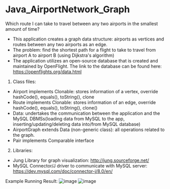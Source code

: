 # Java_AirportNetwork_Graph
Which route I can take to travel between any two airports in the smallest amount of time?
* This application creates a graph data structure: airports as vertices and routes between any two airports as an edge.
* The problem: find the shortest path for a flight to take to travel from airport A to airport B (using Dijkstra's algorithm)
* The application utilizes an open-source database that is created and maintained by OpenFlight. The link to the database can be found here: https://openflights.org/data.html

1. Class files: 
+ Airport implements Clonable: stores information of a vertex, override hashCode(), equals(), toString(), clone
+ Route implements Clonable: stores information of an edge, override  hashCode(), equals(), toString(), clone()
+ Data: undertakes the communication between the application and the MySQL DBMSs(loading data from MySQL to the app, inserting/updating/deleting data into/from MySQL database)
+ AirportGraph extends Data (non-generic class): all operations related to the graph.
+ Pair implements Comparable interface

2. Libraries:
+ Jung Library for graph visualization: http://jung.sourceforge.net/
+ MySQL Connector/J driver to communicate with MySQL server: https://dev.mysql.com/doc/connector-j/8.0/en/

Example Running Result: 
![image](https://user-images.githubusercontent.com/70489535/118126195-9da59f00-b3bd-11eb-9387-81cfe344f3ad.png)
![image](https://user-images.githubusercontent.com/70489535/118126227-abf3bb00-b3bd-11eb-8c61-14aa7dd06dc7.png)





